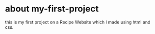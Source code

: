 # about my-first-project
this is my first project on a Recipe Website which I made using html and css.
